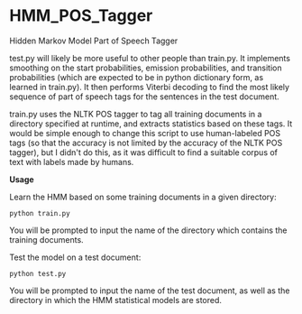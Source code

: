 HMM_POS_Tagger
==============

Hidden Markov Model Part of Speech Tagger

test.py will likely be more useful to other people than train.py. It implements smoothing on the start probabilities, emission probabilities, and transition probabilities (which are expected to be in python dictionary form, as learned in train.py). It then performs Viterbi decoding to find the most likely sequence of part of speech tags for the sentences in the test document.

train.py uses the NLTK POS tagger to tag all training documents in a directory specified at runtime, and extracts statistics based on these tags. It would be simple enough to change this script to use human-labeled POS tags (so that the accuracy is not limited by the accuracy of the NLTK POS tagger), but I didn't do this, as it was difficult to find a suitable corpus of text with labels made by humans.

**Usage**

Learn the HMM based on some training documents in a given directory:
```
python train.py
```
You will be prompted to input the name of the directory which contains the training documents.

Test the model on a test document:
```
python test.py
```
You will be prompted to input the name of the test document, as well as the directory in which the HMM statistical models are stored.
